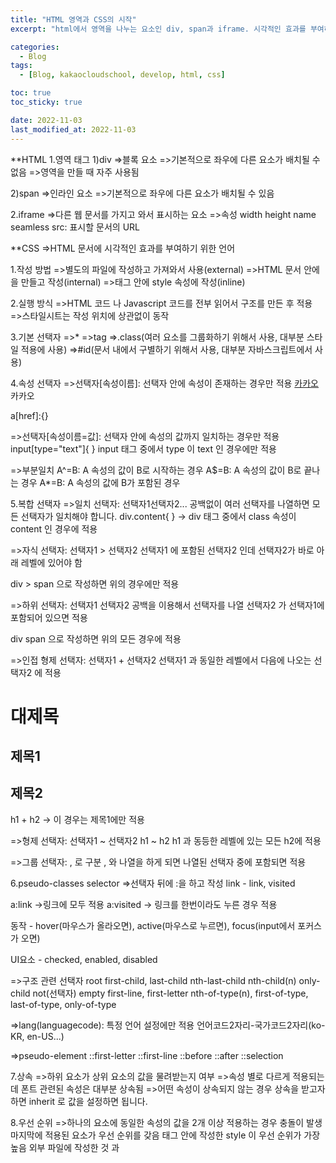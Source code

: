 ```yaml
---
title: "HTML 영역과 CSS의 시작"
excerpt: "html에서 영역을 나누는 요소인 div, span과 iframe. 시각적인 효과를 부여하기 위한 기술인 css"

categories:
  - Blog
tags:
  - [Blog, kakaocloudschool, develop, html, css]

toc: true
toc_sticky: true

date: 2022-11-03
last_modified_at: 2022-11-03
---
```


\*\*HTML 1.영역 태그
1)div
=>블록 요소
=>기본적으로 좌우에 다른 요소가 배치될 수 없음
=>영역을 만들 때 자주 사용됨

2)span
=>인라인 요소
=>기본적으로 좌우에 다른 요소가 배치될 수 있음

2.iframe
=>다른 웹 문서를 가지고 와서 표시하는 요소
=>속성
width
height
name
seamless
src: 표시할 문서의 URL

\*\*CSS
=>HTML 문서에 시각적인 효과를 부여하기 위한 언어

1.작성 방법
=>별도의 파일에 작성하고 가져와서 사용(external)
=>HTML 문서 안에 <style></style>을 만들고 작성(internal)
=>태그 안에 style 속성에 작성(inline)

2.실행 방식
=>HTML 코드 나 Javascript 코드를 전부 읽어서 구조를 만든 후 적용
=>스타일시트는 작성 위치에 상관없이 동작

3.기본 선택자
=>\*
=>tag
=>.class(여러 요소를 그룹화하기 위해서 사용, 대부분 스타일 적용에 사용)
=>#id(문서 내에서 구별하기 위해서 사용, 대부분 자바스크립트에서 사용)

4.속성 선택자
=>선택자[속성이름]: 선택자 안에 속성이 존재하는 경우만 적용
<a href="https://www.kakao.com">카카오</a>
<a>카카오</a>

a[href]:{}

=>선택자[속성이름=값]: 선택자 안에 속성의 값까지 일치하는 경우만 적용
input[type="text"]{ }
input 태그 중에서 type 이 text 인 경우에만 적용

=>부분일치
A^=B: A 속성의 값이 B로 시작하는 경우
A$=B: A 속성의 값이 B로 끝나는 경우
A\*=B: A 속성의 값에 B가 포함된 경우

5.복합 선택자
=>일치 선택자: 선택자1선택자2...
공백없이 여러 선택자를 나열하면 모든 선택자가 일치해야 합니다.
div.content{ } -> div 태그 중에서 class 속성이 content 인 경우에 적용

=>자식 선택자: 선택자1 > 선택자2
선택자1 에 포함된 선택자2 인데 선택자2가 바로 아래 레벨에 있어야 함

<div><span></span></div>
<div><ul><span></span></ul></div>

div > span 으로 작성하면 위의 경우에만 적용

=>하위 선택자: 선택자1 선택자2
공백을 이용해서 선택자를 나열
선택자2 가 선택자1에 포함되어 있으면 적용

div span 으로 작성하면 위의 모든 경우에 적용

=>인접 형제 선택자: 선택자1 + 선택자2
선택자1 과 동일한 레벨에서 다음에 나오는 선택자2 에 적용

<h1>대제목</h1>
<h2>제목1</h2>

<h2>제목2</h2>

h1 + h2 -> 이 경우는 제목1에만 적용

=>형제 선택자: 선택자1 ~ 선택자2
h1 ~ h2
h1 과 동등한 레벨에 있는 모든 h2에 적용

=>그룹 선택자: , 로 구분
, 와 나열을 하게 되면 나열된 선택자 중에 포함되면 적용

6.pseudo-classes selector
=>선택자 뒤에 :을 하고 작성
link - link, visited

a:link ->링크에 모두 적용
a:visited -> 링크를 한번이라도 누른 경우 적용

동작 - hover(마우스가 올라오면), active(마우스로 누르면), focus(input에서 포커스가 오면)

UI요소 - checked, enabled, disabled

=>구조 관련 선택자
root
first-child, last-child
nth-last-child
nth-child(n)
only-child
not(선택자)
empty
first-line, first-letter
nth-of-type(n), first-of-type, last-of-type, only-of-type

=>lang(languagecode): 특정 언어 설정에만 적용
언어코드2자리-국가코드2자리(ko-KR, en-US...)

=>pseudo-element
::first-letter
::first-line
::before
::after
::selection

7.상속
=>하위 요소가 상위 요소의 값을 물려받는지 여부
=>속성 별로 다르게 적용되는데 폰트 관련된 속성은 대부분 상속됨
=>어떤 속성이 상속되지 않는 경우 상속을 받고자 하면 inherit 로 값을 설정하면 됩니다.

8.우선 순위
=>하나의 요소에 동일한 속성의 값을 2개 이상 적용하는 경우 충돌이 발생
마지막에 적용된 요소가 우선 순위를 갖음
태그 안에 작성한 style 이 우선 순위가 가장 높음
외부 파일에 작성한 것 과 <style> 태그 안에 작성한 것은 나중에 작성한 것이 우선 순위가 높음

=>동일한 방식으로 작성된 경우는 특정도를 가지고 우선 순위를 적용합니다.
inline - 1000
id 선택자 - 100
class 선택자 - 10
가상 클래스 - 10
가상 요소 - 1
태그 선택자 - 1

9.단위
=>절대 단위: 불변의 단위
cm
mm
in

px: 픽셀로 1/96 인치인데 해상도 같은 것을 표현할 때 사용하는 단위 - 1920 \* 1024 라고 하면 가로로 점을 1920 개 찍을 수 있고 세로로 점을 1024개 출력할 수 있다라는 의미입니다.
화면의 확대 축소에 따라 변하기도 하기 때문에 상대 단위라고 하기도 합니다.

pt: 1/72 인치
pc: 12pt

=>상대 단위: 화면 크기 나 디바이스 크기에 따라 다르게 적용
px

%

em: font-size 가 기준, 글꼴 크기가 16px 이면 1em 은 16px, rem 은 최상위 요소의 글꼴 크기
주변의 글자 보다 크기가 1.5배가 되도록하고자 할 때는 1.5em
vw(화면의 가로 크기를 100으로 설정), vh(화면의 세로 크기를 100), vmin(가로 나 세로 중 작은 것을 100), vmax(가로 나 세로 중 큰 것을 100)

ex: 소문자 x 의 높이로 em 의 절반

ch: 숫자 0의 너비

=>각도
deg
rad: 라디안

=>요즈음은 디바이스 크기가 다양하기 때문에 화면 출력을 할 때는 상대 단위를 사용하는 것을 권장하고 인쇄를 할 때는 절대 단위를 사용하는 것을 권장

10.Typography
=>문자 나 기호에 적용

1)font-family
=>font-family: 폰트 나열
폰트가 없을 때 다른 폰트를 적용하기 위해서 나열
font-family: 돋움, sans-serif
돋움이 없으면 sans-serif를 적용

2)@font-face
=>폰트가 없을 때 다운로드를 받을 수 있도록 해주는 속성
@font-face{
font-family:글꼴 이름
src:url(글꼴 파일의 경로) format(파일 유형)
}

3)font-size
=>글꼴 크기
=>키워드(xx-small, x-small, small, medium, large, x-large, xx-large, smaller, larger..)로 설정할 수 있고 직접 단위 설정 가능
em 단위로 설정하는 것을 권장

4)font-weight
=>글자 두께
=>100 부터 900 까지 100 단위로 설정 가능하고 normal, bold, bolder, lighter 와 같은 키워드 설정 가능

5)font-style
=>italic을 설정하면 기울임

6)font-variant
=>small-caps 를 설정하면 소문자를 작은 대문자로 변형

7)font
=>앞의 6가지를 한꺼번에 적용하기 위해서 사용
font: weight style variant size line-height font-family
다른 모든 속성은 생략이 가능하지만 font-size 와 font-family는 생략 불가

8)color
=>요소의 전경 색상 - 대부분 글자에만 적용됨
=>키워드로 설정할 수 있고 #16진수 6자리, rgb(0-255까지의 숫자 3개 나열), 3개 숫자 대신에 백분율로 설정할 수 있고 rgba를 사용하면 투명도 설정 가능하고 hsl 도 있음
=>색상 키워드: https://www.learningwebdesign.com/colornames.html
=>색상 추출: https://www.webfx.com/web-design/color-picker
vscode 에서는 색상 추출 기능을 코드 센스로 제공

9)text-decoration
=>밑줄이나 취소선 등의 효과를 설정
=>none, underline, overline, line-through, blink 등으로 설정
=>a 태그를 이용해서 버튼 효과를 나타낼 때 none 으로 설정하는 경우가 있음
요즈음은 a 태그에 밑줄을 긋는 것 보다는 색이나 두께를 변경해서 알려주는 것을 권장
일반 텍스트에는 underline을 하지 않고 강조를 하고자 하면 italic으로 기울임을 설정하는 것을 권장

10)text-transform
=>영문의 대소문자 변환을 설정
=>none, uppercase, lowercase, capitalize 등을 이용

11)white-space
=>공백 문자 설정
normal: 여러 개의 공백을 하나로 처리

nowrap: 여러 개의 공백을 하나로 처리하고 영역 너비를 넘어가면 줄 바꿈하지 않고 한 줄로 표시

pre: 여러 개의 공백을 그대로 처리하고 영역 너비를 넘어가면 줄 바꿈하지 않고 한 줄로 표시

pre-wrap: 여러 개의 공백을 그대로 처리하고 영역 너비를 넘어가면 줄 바꿈해서 표시

pre-line: 여러 개의 공백을 하나로 처리하고 영역 너비를 넘어가면 줄 바꿈해서 표시

11.Paragraph
=>문단 관련 속성
1)text-align
=>문단의 가로 정렬
=>셀이나 인라인 요소에 적용할 때는 내용보다 너비가 더 커야 설정됩니다.
start, end, left, center, right, justify(문단의 시작을 왼쪽에 끝을 오른쪽에 맞추고 여백을 조정)

2)text-justify
=>text-align 에 justify를 적용했을 때 공백 조절
auto: 웹 브라우저가 조절
none: 정렬하지 않음
inter-word: 단어 사이의 공백을 조절
distribute: 글자 사이의 공백을 조절

3)text-indent
=>첫 줄 들여쓰기
=>양수를 설정하면 들여쓰기 이고 음수를 설정하면 내어쓰기

4)letter-spacing
=>문자 사이의 간격

5)line-height
=>문단의 행 사이의 간격

6)word-break
=>줄바꿈 옵션
=>keep-all 을 설정하면 단어 단위 줄바꿈을 적용

7)direction
=>rtl을 설정하면 오른쪽에서 왼쪽으로 출력

8)vertical-align
=>인라인 요소끼리의 세로 위치를 설정
sub, super, top, text-top, middle, bottom, text-bottom
=>이미지 주위에 텍스트를 배치할 때 많이 이용

12.text-shadow
=>글자에 그림자 효과
=>css3에서 추가된 속성이라서 구형 브라우저에서는 적용이 안됨
=>수평 오프셋, 수직 오프셋, 흐릿해지는 반경, 색상 순으로 설정
수평 오프셋 과 수직 오프셋이 일치하면 하나만 설정
=>속성을 나열한 후 ,를 하고 다시 설정하면 여러 개 적용이 가능

13.list
1)list-style-type
=>목록의 마커 설정
none, disc, circle, square, decimal, decimal-leading-zero, upper-alpha, lower-alpha, upper-roman, lower-roman, upper-latin, lower-latin, lower-greek, armenian, georgian, katakana, hiragana

2)list-style-image
=>이미지 파일을 마커로 사용
url(이미지 파일의 경로)

3)list-style-position
=>마커의 위치
inside 와 outside 를 설정할 수 있음

4)list-style에 3가지를 동시에 설정 가능한데 이 경우는 type, position, image 순으로 작성

14.background
1)background-color
=>배경색으로 color 와 같은 방식으로 설정

2)background-image
=>배경 이미지를 설정하는 것으로 url(경로)
=>,를 이용해서 여러 개 적용이 가능한데 순서대로 적용이 됩니다.

3)background-repeat
=>이미지의 반복을 설정
=>이미지가 배경보다 작을 때 적용
=>repeat, repeat-x, repeat-y, no-repeat 설정 가능

4)background-position
=>left, right, center, top, bottom, 직접 숫자 입력 가능

5)background-attachment
=>스크롤 할 때 이미지의 이동 여부
=>fixed를 설정하면 이미지 고정이 되고 scroll을 설정하면 배경 이미지도 스크롤

6)background-size
=>배경 이미지 크기
auto: 원본 이미지 크기 그대로 출력
숫자 2개: 너비 와 높이
숫자 1개: 너비 설정이고 높이는 auto
cover: 너비 와 높이 비율을 맞추어서 확대하거나 축소하는데 큰 값을 적용
contain: 너비 와 높이 비율을 맞추어서 확대하거나 축소하는데 작은 값을 적용

7)background-clip
=>적용 범위
border-box: 테두리까지 적용
padding- box: 테두리 제외
content- box: content 에만 적용

8)background
=>color, image, 반복여부, position, attachment를 한꺼번에 적용하기 위한 속성

15.gradation
=>css3 에서 지원하는 것으로 여러 색상을 혼합해서 사용하는 속성
1)vendor-prefix
=>css3 의 기능 중에는 표준으로 채택되지 않아서 브라우저 별로 별도로 기능을 제공할 때 사용하는 기호
사파리나 크롬은 -webkit- 을 추가
파이어폭스는 -moz- 를 추가
MS의 브라우저는 -ms-
오페라 브라우저는 -o- 를 추가
=>css3 는 현재도 표준을 계속 추가하고 있기 때문에 vendor prefix를 이용하는 기능 중에는 최신 브라우저를 사용하면 vendor-prefix를 생략해도 되는 경우가 있음

2)linear-gradation
=>선형 그라데이션
=>linear-gradient(각도, 색상값을 나열)
=>vendor prefix 이용

3)radial-gradation
=>원형 그라이데이션
=>radial-gradient(시작점의 위치, circle의 모양, 색상 나열

4)그라데이션을 직접 생성하는 것은 쉽지 않아서 http://www.colorzilla.com/gradient-editor 에서 모양을 만든 후 코드를 복사해서 사용하는 것이 편리

16.Box Model
=>영역에 대한 설정
width: 콘텐츠 영역의 너비
height: 콘텐츠 영역의 높이
border: 경계선
padding: 경계선 과 콘텐츠 사이의 여백
margin: 영역 과 영역 사이의 여백

1)IE 의 호환 모드
=>IE 의 하위 버전들은 padding을 width 와 height 에 포함시켜서 계산
width: 100px
height: 100px
padding: 30px

일반 브라우저들은 160px을 확보해서 표시하지만 IE 하위 버전은 100px 만을 확보해서 표시

2)margin collapsing(마진 겹침)
=>연속배치된 요소들에 마진을 전부 설정하면 마진은 중복 적용되지 않고 큰 값 1개만 적용

3)box-sizing
=>box 의 크기를 설정할 때 기준을 정하는 것
=>content-box를 설정하면 내용을 기준으로 box의 크기를 설정하고 border-box를 설정하면 경계선을 기준으로 함

4)크기 설정
=>width 와 height를 가지고 설정
=>max-height, min-height, max-width, min-width를 이용해서 최대 및 최소 크기를 설정하는 것도 가능

5)여백 설정
=>padding 과 margin으로 설정
=>padding 이나 margin에 하나의 숫자를 설정하면 좌우상하에 동일하게 적용
=>상하좌우 여백을 따로 설정하고자 하면 -left, -right, -top, -bottom을 이용해서 설정

6)visibility
=>요소의 내용을 숨기거나 표시하고자 할 때 사용하는 속성
=>visible, hidden, collapse 로 설정

7)overflow
=>내용이 영역보다 큰 경우의 옵션 설정으로 visible, hidden, scroll, auto 가 있음

8)text-overflow
=>텍스트가 영역보다 긴 경우의 옵션 설정으로 clip(내용을 잘라서 보이지 않음) 과 ellipse(... 을 표시) 를 설정할 수 있음
최근에는 텍스트가 영역보다 큰 경우 더보기 버튼 같은 것들을 만들어서 출력하는 경우가 많습니다.
페이스북 앱은 내용이 많은 경우 ... 과 더보기 기능을 제공해서 더보기를 누르면 아래로 펼쳐지는 형태로 디자인을 하는데 이러한 디자인을 카드형 레이아웃이라고 부름

9)floating
=>블록 요소 주위에는 다른 요소가 배치될 수 없습니다.
=>블록 요소 주위에 다른 요소를 배치하고자 할 때는 블록 요소를 inline 요소로 변경하거나 float 속성을 이용해서 영역은 차지하지만 공중에 떠 있는 형태로 만들어서 할 수도 있습니다.
=>float 속성에는 left, right, none을 설정할 수 있습니다.
인라인 요소에도 float 속성을 설정할 수 있는데 인라인 요소에 float을 적용할 때는 width 와 height를 설정하는 것이 좋은데 설정하지 않으면 콘텐츠를 표시하는 영역이 최대한 확장이 되버림
=>float 속성이 적용된 상태에서 해제
clear 속성에 none, left, right, both를 설정해서 해제 - 블록 요소에서만 가능
overflow 속성에 auto 나 hidden을 설정해서 해제 - 부모 요소에 설정
float 속성을 부모 요소에 설정해서 해제

10)크기 조절
=>resize 속성에 horizontal 이나 vertical, both를 설정해서 크기 조절이 가능하도록 할 수 있음

11)그림자 설정
=>box-shadow: 수평오프셋 수직오프셋 흐릿함 과 확산 정도 색상
수평 오프셋 앞에 inset 을 설정하면 그림자가 내용 안으로 출력됩니다.

12)경계선
=>border-style
경계선의 모양으로 none, dotted, dashed, solid, double, groove, ridge, inset, outset 을 설정
그냥 사용하면 상하좌우 경계선이 모두 동일한 모양이 되고 방향 별로 다르게 설정하고자 하면 border-left-style, border-right-style, border-top-style, border-bottom-style로 설정

=>border-width
경계선의 두께로 thin, medium, thick 으로 설정할 수 있고 값 과 단위를 직접 지정할 수 있습니다.
방향 별로 설정할 수 있음

=>border-color
경계선의 색상

=>border: 두께 종류 색상을 한꺼번에 설정

=>border-radius
경계선에 라운드 효과를 설정하는 속성
css3에서 추가된 속성
값을 하나만 설정해서 상하좌우 모두 동일한 값으로 적용할 수 있고 숫자 4개를 설정해서 상하좌우를 다르게 설정하는 것도 가능하고 ,로 구분하고 다시 설정해서 여러 개의 값을 적용하는 것도 가능

=>이미지 보더
보더에 이미지 설정 가능
border-image-source:url(이미지 파일 경로) 로 설정
border-image-slice: 값 4개 로 잘라내기 설정
border-image-repeat: stretch, repeat, round, space 중 하나의 값을 설정해서 반복 여부를 설정
border-image-width:숫자 로 두께 설정
border-image-outset: 숫자 로 경계선 과의 거리를 조정

=>display
박스의 보기 모드를 변경
block: 블록 요소로 만들어 짐
inline: 인라인 요소로 만들어지는데 height 가 무시됨
inline-block: 인라인 요소로 만드는데 주위에 콘텐츠가 배치되지 않고 height가 적용됨

=>opacity
불투명도 설정으로 0 과 1 사이의 소수로 설정하는데 1이면 100% 불투명이 되고 0이면 투명

=>position
요소의 배치 방법을 설정하는 것으로 기본값은 static

static: 위치 기준이 없는 것으로 순서대로 배치하는 것인데 left 나 top을 사용할 수 없음

relative: 이전에 출력된 내용과의 관계를 이용해서 출력되는데 이 경우에는 left 나 top을 이용해서 이전 내용과의 거리를 설정

absolute: 부모의 왼쪽 위를 기준으로 해서 배치되는 것으로 left 나 top을 이용해서 부모에서의 위치를 설정

fixed: 웹 브라우저의 스크린 기준으로 배치되는 방식

sticky: 스크롤 영역을 기준으로 배치

absolute 나 fixed 를 설정하면 그 요소의 display는 block으로 자동 변경됨

=>위치
left, right, top, bottom 을 이용해서 위치를 설정

=>겹쳐서 출력할 때 순서 설정
z-index 속성을 이용하는데 숫자가 클수록 위에 배치가 됩니다.

17.display:flex
=>하나의 컨테이너를 생성해서 요소들을 가로나 세로 방향으로 배치하는 레이아웃
=>모바일 웹에서 가로 방향으로 요소들을 배치해서 가득 채우고자 할 때 사용
=>정렬 방법이나 크기 방법등을 설정해서 사용

18.다단
=>가로 화면을 여러 개로 분할해서 콘텐츠를 배치하는 것으로 모바일에서는 가독성 때문에 잘 사용하지 않습니다.
모바일은 가로는 가득 채우고 세로로 스크롤 할 수 있도록 만들기 때문에 내용이 많으면 세로 방향으로 스크롤 하도록 해서 출력합니다.

19.Table
1)Table 관련 display 속성
=>table, inline-table, table-row, table-row-group, table-header-group, table-footer-group, table-column, table-column-group, table-cell, table-caption, list-item 등이 있습니다.
=>예전에 서버가 데이터를 xml로 주는 경우가 많았는데 xml로 전송된 데이터를 표 형태로 출력을 할려고 하면 데이터를 파싱해서 객체로 변환한 후 table 태그를 이용해서 출력을 했는데 이를 편리하게 하고자 할 때 display 속성을 이용했습니다.

2)table-layout
=>fixed를 설정하면 셀의 너비가 고정되고 auto를 설정하면 셀의 너비가 셀의 내용에 따라 변경됨

3)caption-side
=>캡션의 위치를 설정하는 것으로 top 과 bottom 을 설정할 수 있습니다.

4)border-collapse
=>테두리 관련 속성으로 기본값은 separate 인데 이 값은 표 와 셀의 테두리가 구분되는 것이고 collapse로 설정하면 표의 테두리 와 셀의 테두리가 한 묶음으로 만들어짐

5)border-spacing
=>테두리의 간격으로 border-collapse 가 separate 일 때 적용

6)셀 안에서의 정렬
=>상하 정렬은 vertical-align 속성에 baseline, top, middle, bottom 으로 설정
=>좌우 정렬은 text-align 속성에 left, right, center, justify 로 설정

7)empty-cells
=>빈 셀의 표시 여부로 show 로 설정하면 빈 셀이 보이고 hide로 설정하면 빈 셀이 보이지 않음

20.cursor
=>커서 모양을 변경하는 것으로 url(이미지 파일 경로)로 설정할 수 있고 keyword를 이용해서 설정하는 것도 가능

21.outline
=>외곽선 속성으로 border 와 동일한 방식으로 설정 가능한데 color 에 invert 를 이용해서 반전 효과를 만들 수 있음

22.변환(Transform - 행렬을 이용) 과 애니메이션
1)2D 변환
=>이동: 덧셈
translate(x 축 이동값, y축 이동값)
translatex(x 축 이동값)
translatey(y 축 이동값)

=>크기 변환: 곱하기
scale(가로 비율, 세로 비율)
scalex(가로 비율)
scaley(세로 비율)

=>회전
rotate(각도 deg)

=>비틀기
skew(x축, y축)
skewx(x축)
skewy(y축)

=>한꺼번에 적용: matrix(scaleX, skewX, skewY, scaleY, translateX, translateY)
=>변환 기준점 설정: transform-origin
